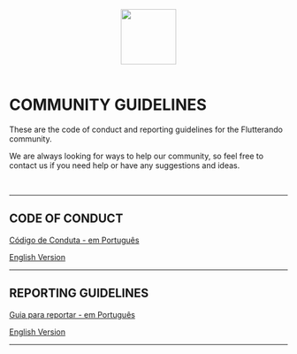 <Center><img src='https://miro.medium.com/max/1134/1*CTBedeQiWb4-75peW1IF3w.png' height=100></Center>

<br>

# **COMMUNITY GUIDELINES**
 
These are the code of conduct and reporting guidelines for the Flutterando community. 

We are always looking for ways to help our community, so feel free to contact us if you need help or have any suggestions and ideas.

<br>

------------------------------------

## **CODE OF CONDUCT**

[Código de Conduta - em Português](flutterando_code_of_conduct_pt_br.md)

[English Version](flutterando_code_of_conduct_en.md)

------------------------------------

## **REPORTING GUIDELINES**

[Guia para reportar - em Português](reporting_guidelines_pt_br.md)

[English Version](reporting_guidelines_en.md)

------------------------------------